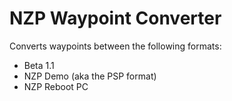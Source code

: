 # NZP Waypoint Converter
Converts waypoints between the following formats:
* Beta 1.1
* NZP Demo (aka the PSP format)
* NZP Reboot PC

